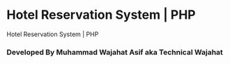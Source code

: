 # Hotel Reservation System | PHP
 Hotel Reservation System | PHP

### Developed By Muhammad Wajahat Asif aka Technical Wajahat
